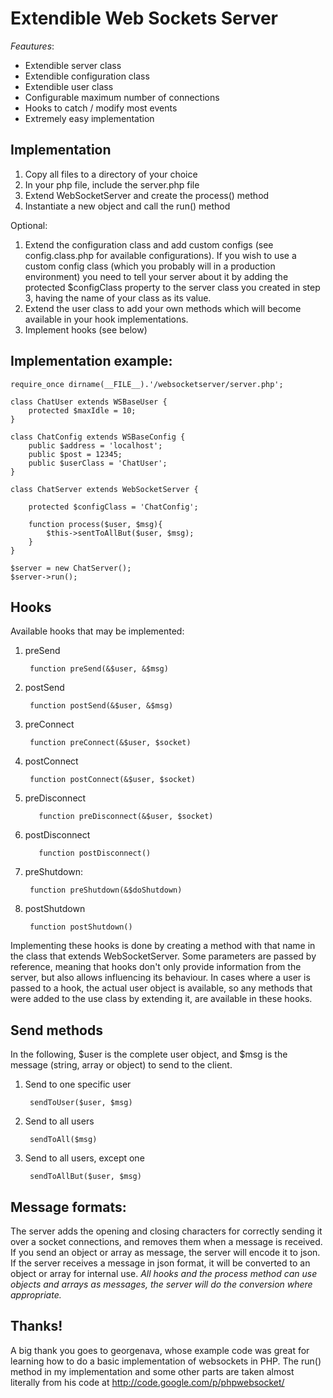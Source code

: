 Extendible Web Sockets Server
========================

_Feautures_:

- Extendible server class
- Extendible configuration class
- Extendible user class
- Configurable maximum number of connections
- Hooks to catch / modify most events
- Extremely easy implementation

Implementation
---------------------
1. Copy all files to a directory of your choice
2. In your php file, include the server.php file
3. Extend WebSocketServer and create the process() method
4. Instantiate a new object and call the run() method

Optional:

1. Extend the configuration class and add custom configs (see config.class.php for available configurations). If you wish to use a custom config class (which you probably will in a production environment) you need to tell your server about it by adding the protected $configClass property to the server class you created in step 3, having the name of your class as its value.
2. Extend the user class to add your own methods which will become available in your hook implementations.
3. Implement hooks (see below)

Implementation example:
------------------------------------
    require_once dirname(__FILE__).'/websocketserver/server.php';

    class ChatUser extends WSBaseUser {
        protected $maxIdle = 10;
    }

    class ChatConfig extends WSBaseConfig {
        public $address = 'localhost';
        public $post = 12345;
        public $userClass = 'ChatUser';
    }

    class ChatServer extends WebSocketServer {
    
        protected $configClass = 'ChatConfig';

        function process($user, $msg){
            $this->sentToAllBut($user, $msg);
        }
    }

    $server = new ChatServer();
    $server->run();


Hooks
---------
Available hooks that may be implemented:

1. preSend

        function preSend(&$user, &$msg)
2. postSend

        function postSend(&$user, &$msg)
3. preConnect

        function preConnect(&$user, $socket)
4. postConnect

        function postConnect(&$user, $socket)
5. preDisconnect

          function preDisconnect(&$user, $socket)
6. postDisconnect

          function postDisconnect()
7. preShutdown:

        function preShutdown(&$doShutdown)
8. postShutdown

        function postShutdown()

Implementing these hooks is done by creating a method with that name in the class that extends WebSocketServer. Some parameters are passed by reference, meaning that hooks don't only provide information from the server, but also allows influencing its behaviour. In cases where a user is passed to a hook, the actual user object is available, so any methods that were added to the use class by extending it, are available in these hooks.

Send methods
--------------------
In the following, $user is the complete user object, and $msg is the message (string, array or object) to send to the client.

1. Send to one specific user

        sendToUser($user, $msg)
2. Send to all users

        sendToAll($msg)
3. Send to all users, except one

        sendToAllBut($user, $msg)

Message formats:
-------------------------
The server adds the opening and closing characters for correctly sending it over a socket connections, and removes them when a message is received. If you send an object or array as message, the server will encode it to json. If the server receives a message in json format, it will be converted to an object or array for internal use. _All hooks and the process method can use objects and arrays as messages, the server will do the conversion where appropriate._


Thanks!
-------

A big thank you goes to georgenava, whose example code was great for learning how to do a basic implementation of websockets in PHP. The run() method in my implementation and some other parts are taken almost literally from his code at http://code.google.com/p/phpwebsocket/